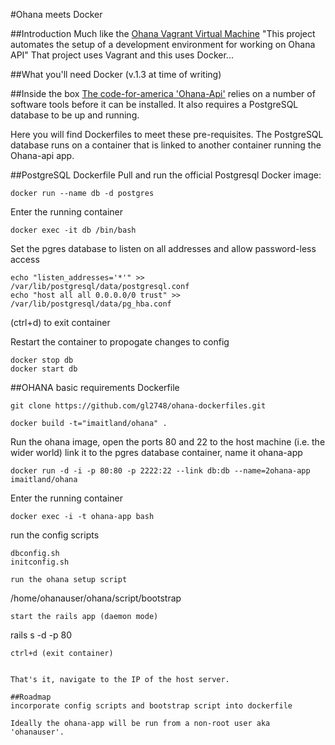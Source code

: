 #Ohana meets Docker

##Introduction
Much like the [Ohana Vagrant Virtual Machine](https://github.com/codeforamerica/ohana-api-dev-box) "This project automates the setup of a development environment for working on Ohana API" That project uses Vagrant and this uses Docker...

##What you'll need
Docker (v.1.3 at time of writing)

##Inside the box
[The code-for-america 'Ohana-Api'](https://github.com/codeforamerica/ohana-api/blob/master/INSTALL.md) relies on a number of software tools before it can be installed. It also requires a PostgreSQL database to be up and running.

Here you will find Dockerfiles to meet these pre-requisites. The PostgreSQL database runs on a container that is linked to another container running the Ohana-api app. 

##PostgreSQL Dockerfile
Pull and run the official Postgresql Docker image:
```
docker run --name db -d postgres
```
Enter the running container
```
docker exec -it db /bin/bash
```
Set the pgres database to listen on all addresses and allow password-less access
```
echo "listen_addresses='*'" >> /var/lib/postgresql/data/postgresql.conf
echo "host all all 0.0.0.0/0 trust" >> /var/lib/postgresql/data/pg_hba.conf
```
(ctrl+d) to exit container


Restart the container to propogate changes to config
```
docker stop db
docker start db
```

##OHANA basic requirements Dockerfile
```
git clone https://github.com/gl2748/ohana-dockerfiles.git
```
```
docker build -t="imaitland/ohana" . 
```
Run the ohana image, open the ports 80 and 22 to the host machine (i.e. the wider world) link it to the pgres database container, name it ohana-app  
```
docker run -d -i -p 80:80 -p 2222:22 --link db:db --name=2ohana-app imaitland/ohana
```
Enter the running container
```
docker exec -i -t ohana-app bash 
```
run the config scripts
```
dbconfig.sh
initconfig.sh
```
```
run the ohana setup script
```
/home/ohanauser/ohana/script/bootstrap
```
start the rails app (daemon mode)
```
rails s -d -p 80
```
ctrl+d (exit container)


That's it, navigate to the IP of the host server.  

##Roadmap
incorporate config scripts and bootstrap script into dockerfile

Ideally the ohana-app will be run from a non-root user aka 'ohanauser'.
